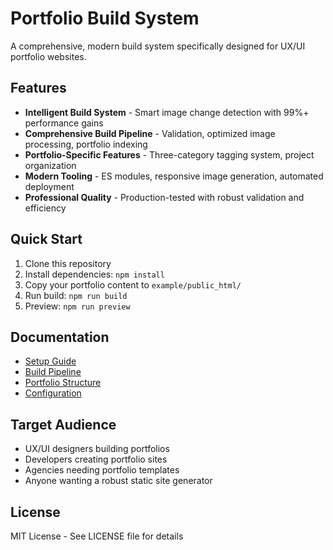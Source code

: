 # Portfolio Build System

A comprehensive, modern build system specifically designed for UX/UI portfolio websites.

## Features

- **Intelligent Build System** - Smart image change detection with 99%+ performance gains
- **Comprehensive Build Pipeline** - Validation, optimized image processing, portfolio indexing
- **Portfolio-Specific Features** - Three-category tagging system, project organization
- **Modern Tooling** - ES modules, responsive image generation, automated deployment
- **Professional Quality** - Production-tested with robust validation and efficiency

## Quick Start

1. Clone this repository
2. Install dependencies: `npm install`
3. Copy your portfolio content to `example/public_html/`
4. Run build: `npm run build`
5. Preview: `npm run preview`

## Documentation

- [Setup Guide](docs/SETUP.md)
- [Build Pipeline](docs/BUILD-PIPELINE.md)
- [Portfolio Structure](docs/PORTFOLIO-STRUCTURE.md)
- [Configuration](docs/CONFIGURATION.md)

## Target Audience

- UX/UI designers building portfolios
- Developers creating portfolio sites
- Agencies needing portfolio templates
- Anyone wanting a robust static site generator

## License

MIT License - See LICENSE file for details
